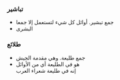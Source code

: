 
### تباشير

-   جمع تبشير. أوائل كل شيء لتستعمل إلا جمعا
-   البشرى

### طلائع

-   جمع طليعة. وهي مقدمة الجيش
-   هو في الطليعة أي من الأوائل  
    إنه في طليعة شعراء العرب

